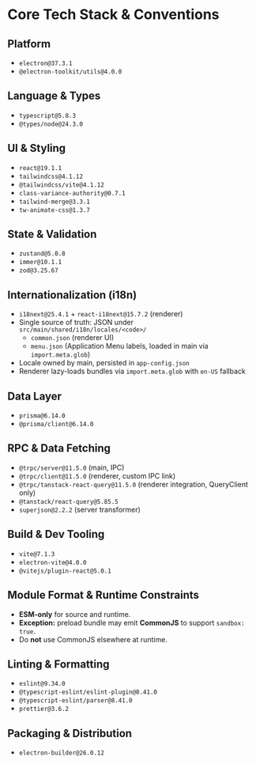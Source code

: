 # Core Tech Stack & Conventions

## Platform
- `electron@37.3.1`
- `@electron-toolkit/utils@4.0.0`

## Language & Types
- `typescript@5.8.3`
- `@types/node@24.3.0`

## UI & Styling
- `react@19.1.1`
- `tailwindcss@4.1.12`
- `@tailwindcss/vite@4.1.12`
- `class-variance-authority@0.7.1`
- `tailwind-merge@3.3.1`
- `tw-animate-css@1.3.7`

## State & Validation
- `zustand@5.0.8`
- `immer@10.1.1`
- `zod@3.25.67`

## Internationalization (i18n)
- `i18next@25.4.1` + `react-i18next@15.7.2` (renderer)
- Single source of truth: JSON under `src/main/shared/i18n/locales/<code>/`
  - `common.json` (renderer UI)
  - `menu.json` (Application Menu labels, loaded in main via `import.meta.glob`)
- Locale owned by main, persisted in `app-config.json`
- Renderer lazy-loads bundles via `import.meta.glob` with `en-US` fallback

## Data Layer
- `prisma@6.14.0`
- `@prisma/client@6.14.0`

## RPC & Data Fetching
- `@trpc/server@11.5.0` (main, IPC)
- `@trpc/client@11.5.0` (renderer, custom IPC link)
- `@trpc/tanstack-react-query@11.5.0` (renderer integration, QueryClient only)
- `@tanstack/react-query@5.85.5`
- `superjson@2.2.2` (server transformer)

## Build & Dev Tooling
- `vite@7.1.3`
- `electron-vite@4.0.0`
- `@vitejs/plugin-react@5.0.1`

## Module Format & Runtime Constraints
- **ESM-only** for source and runtime.
- **Exception:** preload bundle may emit **CommonJS** to support `sandbox: true`.
- Do **not** use CommonJS elsewhere at runtime.

## Linting & Formatting
- `eslint@9.34.0`
- `@typescript-eslint/eslint-plugin@8.41.0`
- `@typescript-eslint/parser@8.41.0`
- `prettier@3.6.2`

## Packaging & Distribution
- `electron-builder@26.0.12`